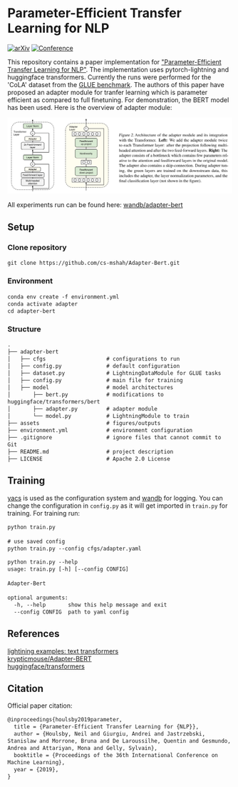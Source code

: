 # Parameter-Efficient Transfer Learning for NLP

[![arXiv](http://img.shields.io/badge/paper-arxiv.1902.00751-B31B1B.svg)](https://arxiv.org/abs/1902.00751)
[![Conference](http://img.shields.io/badge/PMLR-2019-4b44ce.svg)](http://proceedings.mlr.press/v97/houlsby19a.html)

This repository contains a paper implementation for ["Parameter-Efficient Transfer Learning for NLP"](https://arxiv.org/abs/1902.00751). The implementation uses pytorch-lightning and huggingface transformers. Currently the runs were performed for the 'CoLA' dataset from the [GLUE benchmark](https://gluebenchmark.com/tasks). The authors of this paper have proposed an adapter module for tranfer learning which is parameter efficient as compared to full finetuning. For demonstration, the BERT model has been used. Here is the overview of adapter module:  

![adapter](assets/adapter.png)  

All experiments run can be found here: [wandb/adapter-bert](https://wandb.ai/manan-shah/adapter-bert)

## Setup

### Clone repository

```
git clone https://github.com/cs-mshah/Adapter-Bert.git
```

### Environment

```
conda env create -f environment.yml
conda activate adapter
cd adapter-bert
```

### Structure

```
.
├── adapter-bert            
│   ├── cfgs                   # configurations to run
│   ├── config.py              # default configuration
│   ├── dataset.py             # LightningDataModule for GLUE tasks
│   ├── config.py              # main file for training
│   ├── model                  # model architectures
│       ├── bert.py            # modifications to huggingface/transformers/bert
│       ├── adapter.py         # adapter module
│       └── model.py           # LightningModule to train
├── assets                     # figures/outputs
├── environment.yml            # environment configuration
├── .gitignore                 # ignore files that cannot commit to Git
├── README.md                  # project description
├── LICENSE                    # Apache 2.0 License
```

## Training

[yacs](https://github.com/rbgirshick/yacs) is used as the configuration system and [wandb](https://wandb.ai/) for logging. You can change the configuration in `config.py` as it will get imported in `train.py` for training. For training run:

```
python train.py

# use saved config
python train.py --config cfgs/adapter.yaml
```

```
python train.py --help
usage: train.py [-h] [--config CONFIG]

Adapter-Bert

optional arguments:
  -h, --help       show this help message and exit
  --config CONFIG  path to yaml config
```

## References
[lightining examples: text transformers](https://lightning.ai/docs/pytorch/latest/notebooks/lightning_examples/text-transformers.html)  
[krypticmouse/Adapter-BERT](https://lightning.ai/docs/pytorch/latest/notebooks/lightning_examples/text-transformers.html)  
[huggingface/transformers](https://github.com/huggingface/transformers/tree/main/src/transformers/models/bert)

## Citation

Official paper citation:

```
@inproceedings{houlsby2019parameter,
  title = {Parameter-Efficient Transfer Learning for {NLP}},
  author = {Houlsby, Neil and Giurgiu, Andrei and Jastrzebski, Stanislaw and Morrone, Bruna and De Laroussilhe, Quentin and Gesmundo, Andrea and Attariyan, Mona and Gelly, Sylvain},
  booktitle = {Proceedings of the 36th International Conference on Machine Learning},
  year = {2019},
}
```